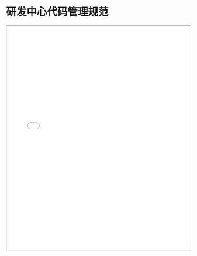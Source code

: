 # 研发中心代码管理规范

<iframe src="../pdf/yfcenter.pdf" style="width:100%;height:610px;border:1px solid gray"></iframe>
